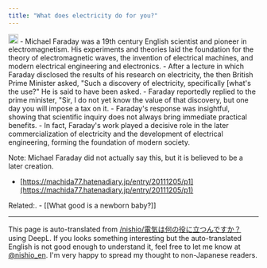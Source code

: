 ```yaml
---
title: "What does electricity do for you?"
---
```


<img src='https://scrapbox.io/api/pages/nishio-en/gpt-4/icon' alt='gpt-4.icon' height="19.5"/>
- Michael Faraday was a 19th century English scientist and pioneer in electromagnetism. His experiments and theories laid the foundation for the theory of electromagnetic waves, the invention of electrical machines, and modern electrical engineering and electronics.
- After a lecture in which Faraday disclosed the results of his research on electricity, the then British Prime Minister asked, "Such a discovery of electricity, specifically [what's the use?" He is said to have been asked.
- Faraday reportedly replied to the prime minister, "Sir, I do not yet know the value of that discovery, but one day you will impose a tax on it.
    - Faraday's response was insightful, showing that scientific inquiry does not always bring immediate practical benefits.
    - In fact, Faraday's work played a decisive role in the later commercialization of electricity and the development of electrical engineering, forming the foundation of modern society.

Note: Michael Faraday did not actually say this, but it is believed to be a later creation.
- [https://machida77.hatenadiary.jp/entry/20111205/p1](https://machida77.hatenadiary.jp/entry/20111205/p1)

Related:.
    - [[What good is a newborn baby?]]

---
This page is auto-translated from [/nishio/電気は何の役に立つんですか？](https://scrapbox.io/nishio/電気は何の役に立つんですか？) using DeepL. If you looks something interesting but the auto-translated English is not good enough to understand it, feel free to let me know at [@nishio_en](https://twitter.com/nishio_en). I'm very happy to spread my thought to non-Japanese readers.